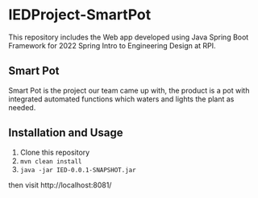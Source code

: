 # IEDProject-SmartPot
This repository includes the Web app developed using Java Spring Boot Framework for 2022 Spring Intro to Engineering Design at RPI.
## Smart Pot
Smart Pot is the project our team came up with, the product is a pot with integrated automated functions which waters and lights the plant as needed.
## Installation and Usage
1. Clone this repository
2. `mvn clean install`
3. `java -jar IED-0.0.1-SNAPSHOT.jar` 

then visit http://localhost:8081/